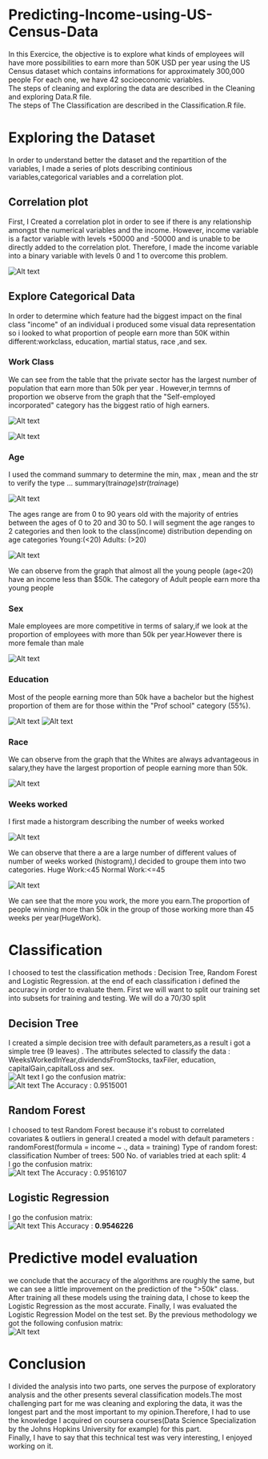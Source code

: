 # Predicting-Income-using-US-Census-Data
In this Exercice, the objective is to explore what kinds of employees will have more possibilities to earn more than 50K USD per year using the US Census dataset which contains informations for approximately 300,000 people For each one, we have 42 socioeconomic variables.<br/>
The steps of cleaning and exploring the data are described in the Cleaning and exploring Data.R file.<br/>
The steps of The Classification are described in the Classification.R file.
# Exploring the Dataset
In order to understand better the dataset and the repartition of the variables, I made a series of plots describing continious variables,categorical variables and a correlation plot.
## Correlation plot
First, I Created a correlation plot in order to see if there is any relationship amongst the numerical variables and the income. However, income variable is a factor variable with levels +50000 and -50000 and is unable to be directly added to the correlation plot. Therefore, I made the income variable into a binary variable with levels 0 and 1 to overcome this problem.

![Alt text](./Plots/Rplot.png?raw=true)

## Explore Categorical Data

In order to determine which feature had the biggest impact on the final class "income" of an individual i produced some visual data representation so i looked to what proportion of people earn more than 50K within different:workclass, education, martial status, race ,and sex.

### Work Class
We can see from the table that the private sector has the largest number of population that earn more than 50k per year . However,in termns of proportion we observe from the graph that the "Self-employed incorporated" category has the biggest ratio of high earners.

![Alt text](./Plots/workclass.png?raw=true)

![Alt text](./Plots/TableWorkClass.png?raw=true)
### Age
I used the command summary to determine the min, max , mean and the str to verify the type ...
summary(train$age) str(train$age) 

![Alt text](./Plots/ageSummary.png?raw=true)

The ages range are from 0 to 90 years old with the majority of entries between the ages of 0 to 20 and 30 to 50.
I will segment the age ranges to 2 categories and then look to the class(income) distribution depending on age categories 
Young:(<20)
Adults: (>20)

![Alt text](./Plots/Age.png?raw=true)

We can observe from the graph that almost all the young people (age<20) have an income less than $50k. The category of Adult people earn more tha young people 

### Sex
Male employees are more competitive in terms of salary,if we look at the proportion of employees with more than 50k per year.However there is more female than male

![Alt text](./Plots/sex.png?raw=true)


### Education
Most of the people earning more than 50k have a bachelor but the highest proportion of them are for those within the "Prof school" category (55%).

![Alt text](./Plots/education.png?raw=true)
![Alt text](./Plots/TabeEducation.png?raw=true)

### Race 
We can observe from the graph that the Whites are always advantageous in salary,they have the largest proportion of people earning more than 50k.

![Alt text](./Plots/races.png?raw=true)

### Weeks worked
I first made a historgram describing the number of weeks worked 

![Alt text](./Plots/histWeek.png?raw=true)

We can observe that there a are a large number of different values of number of weeks worked (histogram),I decided to groupe them into two categories. 
Huge Work:<45
Normal Work:<=45

![Alt text](./Plots/week.png?raw=true)

We can see that the more you work, the more you earn.The proportion of people winning more than 50k in the group of those working more than 45 weeks per year(HugeWork).

# Classification
I choosed to test the classification methods :  Decision Tree, Random Forest and Logistic Regression.
at the end of each classification i defined the accuracy in order to evaluate them.
First we will want to split our training set into subsets for training and testing. We will do a 70/30 split
## Decision Tree
I created a simple decision tree with default parameters,as a result i got a  simple tree (9 leaves) . The attributes  selected to classify the data : WeeksWorkedInYear,dividendsFromStocks, taxFiler, education, capitalGain,capitalLoss and sex.<br/>
![Alt text](./Plots/DT.png?raw=true)
I go the confusion matrix:<br/>
![Alt text](./Plots/AccDT.png?raw=true)
The Accuracy : 0.9515001 
## Random Forest
I choosed to test Random Forest because it's robust to correlated covariates & outliers in general.I created a model with default parameters :</br>
randomForest(formula = income ~ ., data = training) 
               Type of random forest: classification
                     Number of trees: 500
No. of variables tried at each split: 4<br/>
I go the confusion matrix:<br/>
![Alt text](./Plots/RF.png?raw=true)
The Accuracy : 0.9516107 
## Logistic Regression
I go the confusion matrix:<br/>
![Alt text](./Plots/LR.png?raw=true)
This Accuracy : <b>0.9546226 </b>

# Predictive model evaluation
we conclude that the accuracy of the algorithms are roughly the same, but we can see a little improvement on the prediction of the ">50k" class.<br/>
After training all these models using the training data, I chose to keep the Logistic Regression as the most accurate.
Finally, I was evaluated the Logistic Regression Model on the test set. By  the previous methodology we got the following confusion matrix:<br/>
![Alt text](./Plots/test.png?raw=true)

# Conclusion
I divided the analysis into two parts, one serves the purpose of exploratory analysis and the other presents several classification models.The most challenging part for me was cleaning and exploring the data, it was the longest part and the most important to my opinion.Therefore, I had to use the knowledge I acquired on coursera courses(Data Science Specialization by the Johns Hopkins University for example) for this part.<br/>
Finally, I have to say that this technical test was very interesting, I enjoyed working on it.







